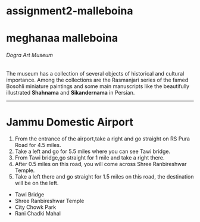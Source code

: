  # assignment2-malleboina
# meghanaa malleboina
###### Dogra Art Museum

The museum has a collection of several objects of historical and cultural importance. Among the collections are the Rasmanjari series of the famed Bosohli miniature paintings and some main manuscripts like the beautifully illustrated **Shahnama** and **Sikandernama** in Persian.
***
# Jammu Domestic Airport
1. From the entrance of the airport,take a right and go straight on RS Pura Road for 4.5 miles.
2. Take a left and go for 5.5 miles where you can see Tawi bridge.
3. From Tawi bridge,go straight for 1 mile and take a right there.
4. After 0.5 miles on this road, you will come across Shree Ranbireshwar Temple.
5. Take a left there and go straight for 1.5 miles on this road, the destination will be on the left.

* Tawi Bridge
* Shree Ranbireshwar Temple
* City Chowk Park
* Rani Chadki Mahal

